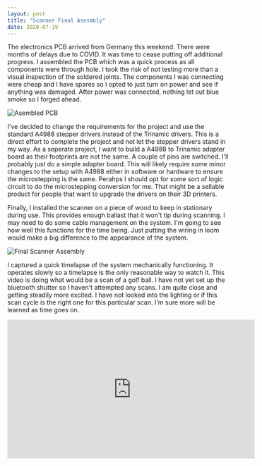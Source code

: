 ```yaml
---
layout: post
title: "Scanner Final Asesmbly"
date: 2020-07-19
---
```

The electronics PCB arrived from Germany this weekend.  There were months of delays due to COVID.  It was time to cease putting off additional progress.  I assembled the PCB which was a quick process as all components were through hole.  I took the risk of not testing more than a visual inspection of the soldered joints.  The components I was connecting were cheap and I have spares so I opted to just turn on power and see if anything was damaged.  After power was connected, nothing let out blue smoke so I forged ahead.

![Asembled PCB](../../../assets/3dscanner/Scanner_PCB_Assembled.jpg)

I've decided to change the requirements for the project and use the standard A4988 stepper drivers instead of the Trinamic drivers.  This is a direct effort to complete the project and not let the stepper drivers stand in my way.  As a seperate project, I want to build a A4988 to Trinamic adapter board as their footprints are not the same.  A couple of pins are switched.  I'll probably just do a simple adapter board.  This will likely require some minor changes to the setup with A4988 either in software or hardware to ensure the microstepping is the same.  Perahps I should opt for some sort of logic circuit to do the microstepping conversion for me.  That might be a sellable product for people that want to upgrade the drivers on their 3D printers.

Finally, I installed the scanner on a piece of wood to keep in stationary during use.  This provides enough ballast that it won't tip during scanning.  I may need to do some cable management on the system.  I'm going to see how well this functions for the time being.  Just putting the wiring in loom would make a big difference to the appearance of the system.

![Final Scanner Assembly](../../../assets/3dscanner/Assembled_3D_Scanner.jpg)

I captured a quick timelapse of the system mechanically functioning.  It operates slowly so a timelapse is the only reasonable way to watch it.  This video is doing what would be a scan of a golf ball.  I have not yet set up the bluetooth shutter so I haven't attempted any scans.  I am quite close and getting steadily more excited.  I have not looked into the lighting or if this scan cycle is the right one for this particular scan.  I'm sure more will be learned as time goes on.

<iframe width="560" height="315" src="https://www.youtube.com/embed/ZOGwxrQpkVQ" frameborder="0" allow="accelerometer; autoplay; encrypted-media; gyroscope; picture-in-picture" allowfullscreen></iframe>
